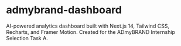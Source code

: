 # admybrand-dashboard
AI-powered analytics dashboard built with Next.js 14, Tailwind CSS, Recharts, and Framer Motion. Created for the ADmyBRAND Internship Selection Task A.
